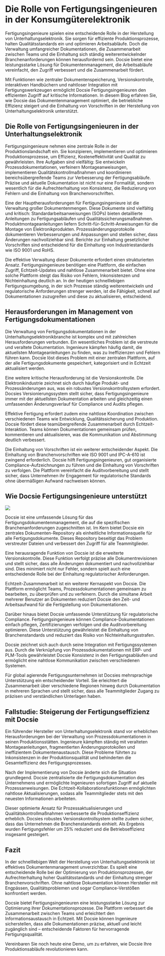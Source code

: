 # Die Rolle von Fertigungsingenieuren in der Konsumgüterelektronik

Fertigungsingenieure spielen eine entscheidende Rolle in der Herstellung von Unterhaltungselektronik. Sie sorgen für effiziente Produktionsprozesse, halten Qualitätsstandards ein und optimieren Arbeitsabläufe. Doch die Verwaltung umfangreicher Dokumentationen, die Zusammenarbeit zwischen Teams und die Einhaltung sich ständig weiterentwickelnder Branchenanforderungen können herausfordernd sein. Docsie bietet eine leistungsstarke Lösung für Dokumentenmanagement, die Arbeitsabläufe vereinfacht, den Zugriff verbessert und die Zusammenarbeit fördert.

Mit Funktionen wie zentraler Dokumentenspeicherung, Versionskontrolle, interaktiven Handbüchern und nahtloser Integration mit Fertigungswerkzeugen ermöglicht Docsie Fertigungsingenieuren den effizienten Zugriff auf kritische Informationen. In diesem Blog erfahren Sie, wie Docsie das Dokumentenmanagement optimiert, die betriebliche Effizienz steigert und die Einhaltung von Vorschriften in der Herstellung von Unterhaltungselektronik unterstützt.

## Die Rolle von Fertigungsingenieuren in der Unterhaltungselektronik

Fertigungsingenieure nehmen eine zentrale Rolle in der Produktionslandschaft ein. Sie konzipieren, implementieren und optimieren Produktionsprozesse, um Effizienz, Kosteneffektivität und Qualität zu gewährleisten. Ihre Aufgaben sind vielfältig: Sie entwickeln Prozessdokumentationen, verfeinern Montageanweisungen, implementieren Qualitätskontrollmaßnahmen und koordinieren bereichsübergreifende Teams zur Verbesserung der Fertigungsabläufe. Präzise und aktuelle Dokumentation ist nicht nur eine Formalität, sondern wesentlich für die Aufrechterhaltung von Konsistenz, die Reduzierung von Fehlern und die Einhaltung von Branchenvorschriften.

Eine der Hauptherausforderungen für Fertigungsingenieure ist die Verwaltung großer Dokumentenmengen. Diese Dokumente sind vielfältig und kritisch: Standardarbeitsanweisungen (SOPs) bieten detaillierte Anleitungen zu Fertigungsabläufen und Qualitätssicherungsmaßnahmen. Produktmontageanleitungen liefern Schritt-für-Schritt-Anweisungen für die Montage von Elektronikprodukten. Prozessänderungsprotokolle dokumentieren Verbesserungen und Anpassungen und stellen sicher, dass Änderungen nachvollziehbar sind. Berichte zur Einhaltung gesetzlicher Vorschriften sind entscheidend für die Einhaltung von Industriestandards wie ISO 9001 und RoHS.

Die effektive Verwaltung dieser Dokumente erfordert einen strukturierten Ansatz. Fertigungsingenieure benötigen eine Plattform, die einfachen Zugriff, Echtzeit-Updates und nahtlose Zusammenarbeit bietet. Ohne eine solche Plattform steigt das Risiko von Fehlern, Inkonsistenzen und Nichteinhaltung deutlich an. In der heutigen schnelllebigen Fertigungsumgebung, in der sich Prozesse ständig weiterentwickeln und regulatorische Anforderungen strenger werden, ist die Fähigkeit, schnell auf Dokumentationen zuzugreifen und diese zu aktualisieren, entscheidend.

## Herausforderungen im Management von Fertigungsdokumentationen

Die Verwaltung von Fertigungsdokumentationen in der Unterhaltungselektronikbranche ist komplex und mit zahlreichen Herausforderungen verbunden. Ein wesentliches Problem ist die verstreute und veraltete Dokumentation. Ingenieure kämpfen häufig damit, die aktuellsten Montageanleitungen zu finden, was zu Ineffizienzen und Fehlern führen kann. Docsie löst dieses Problem mit einer zentralen Plattform, auf der alle Fertigungsdokumente gespeichert, kategorisiert und in Echtzeit aktualisiert werden.

Eine weitere kritische Herausforderung ist die Versionskontrolle. Die Elektronikindustrie zeichnet sich durch häufige Produkt- und Prozessänderungen aus, was ein robustes Versionskontrollsystem erfordert. Docsies Versionierungssystem stellt sicher, dass Fertigungsingenieure immer mit der aktuellsten Dokumentation arbeiten und gleichzeitig einen umfassenden Änderungsverlauf für Compliance und Audits pflegen.

Effektive Fertigung erfordert zudem eine nahtlose Koordination zwischen verschiedenen Teams wie Entwicklung, Qualitätssicherung und Produktion. Docsie fördert diese teamübergreifende Zusammenarbeit durch Echtzeit-Interaktion. Teams können Dokumentationen gemeinsam prüfen, kommentieren und aktualisieren, was die Kommunikation und Abstimmung deutlich verbessert.

Die Einhaltung von Vorschriften ist ein weiterer entscheidender Aspekt. Die Einhaltung von Branchenvorschriften wie ISO 9001 und IPC-A-610 ist zwingend erforderlich. Docsie hilft Fertigungsingenieuren, gut organisierte Compliance-Aufzeichnungen zu führen und die Einhaltung von Vorschriften zu verfolgen. Die Plattform vereinfacht die Auditvorbereitung und stellt sicher, dass Unternehmen ihr Engagement für regulatorische Standards ohne übermäßigen Aufwand nachweisen können.

## Wie Docsie Fertigungsingenieure unterstützt

![](https://cdn.docsie.io/workspace_PxAvC1Uenuc7ad6H3/doc_wn84Jkoc6hIMTO2eE/file_WyrqEK0E1zfn5P8Ia/image_ed244903-132a-cf9b-c7f2-bda1651bfa30.jpg)

Docsie ist eine umfassende Lösung für das Fertigungsdokumentenmanagement, die auf die spezifischen Branchenanforderungen zugeschnitten ist. Im Kern bietet Docsie ein zentrales Dokumenten-Repository als einheitliche Informationsquelle für alle Fertigungsdokumente. Dieses Repository beseitigt das Problem verstreuter Dateien und verbessert den Zugriff für alle Teammitglieder.

Eine herausragende Funktion von Docsie ist die erweiterte Versionskontrolle. Diese Funktion verfolgt präzise alle Dokumentrevisionen und stellt sicher, dass alle Änderungen dokumentiert und nachvollziehbar sind. Dies minimiert nicht nur Fehler, sondern spielt auch eine entscheidende Rolle bei der Einhaltung regulatorischer Anforderungen.

Echtzeit-Zusammenarbeit ist ein weiterer Kernaspekt von Docsie. Die Plattform ermöglicht Teams, Prozessdokumentationen gemeinsam zu bearbeiten, zu überprüfen und zu verfeinern. Durch die simultane Arbeit mehrerer Benutzer an Dokumenten reduziert Docsie den Zeit- und Arbeitsaufwand für die Fertigstellung von Dokumentationen.

Darüber hinaus bietet Docsie umfassende Unterstützung für regulatorische Compliance. Fertigungsingenieure können Compliance-Dokumentationen einfach pflegen, Zertifizierungen verfolgen und die Auditvorbereitung optimieren. Diese Unterstützung gewährleistet die Einhaltung von Branchenstandards und reduziert das Risiko von Nichteinhaltungsstrafen.

Docsie zeichnet sich auch durch seine Integration mit Fertigungssystemen aus. Durch die Verknüpfung von Prozessdokumentationen mit ERP- und PLM-Tools gewährleistet Docsie Konsistenz in den Fertigungsabläufen und ermöglicht eine nahtlose Kommunikation zwischen verschiedenen Systemen.

Für global agierende Fertigungsunternehmen ist Docsies mehrsprachige Unterstützung ein entscheidender Vorteil. Sie erleichtert die Zusammenarbeit über verschiedene Regionen hinweg durch Dokumentation in mehreren Sprachen und stellt sicher, dass alle Teammitglieder Zugang zu präzisen und verständlichen Unterlagen haben.

## Fallstudie: Steigerung der Fertigungseffizienz mit Docsie

Ein führender Hersteller von Unterhaltungselektronik stand vor erheblichen Herausforderungen bei der Verwaltung von Prozessdokumentationen in seinen Produktionsstätten. Ingenieure kämpften ständig mit veralteten Montageanleitungen, fragmentierten Änderungsprotokollen und ineffizientem Dokumentenaustausch. Diese Probleme führten zu Inkonsistenzen in der Produktionsqualität und behinderten die Gesamteffizienz des Fertigungsprozesses.

Nach der Implementierung von Docsie änderte sich die Situation grundlegend. Docsie zentralisierte die Fertigungsdokumentation des Unternehmens und ermöglichte Ingenieuren sofortigen Zugriff auf aktuelle Prozessanweisungen. Die Echtzeit-Kollaborationsfunktionen ermöglichten nahtlose Aktualisierungen, sodass alle Teammitglieder stets mit den neuesten Informationen arbeiteten.

Dieser optimierte Ansatz für Prozessaktualisierungen und Qualitätskontrollmaßnahmen verbesserte die Produktionseffizienz erheblich. Docsies robustes Versionskontrollsystem stellte zudem sicher, dass das Unternehmen die Branchenstandards einhielt. Als Ergebnis wurden Fertigungsfehler um 25% reduziert und die Betriebseffizienz insgesamt gesteigert.

## Fazit

In der schnelllebigen Welt der Herstellung von Unterhaltungselektronik ist effektives Dokumentenmanagement unverzichtbar. Es spielt eine entscheidende Rolle bei der Optimierung von Produktionsprozessen, der Aufrechterhaltung hoher Qualitätsstandards und der Einhaltung strenger Branchenvorschriften. Ohne nahtlose Dokumentation können Hersteller mit Engpässen, Qualitätsproblemen und sogar Compliance-Verstößen konfrontiert werden.

Docsie bietet Fertigungsingenieuren eine leistungsstarke Lösung zur Optimierung ihrer Dokumentationsprozesse. Die Plattform verbessert die Zusammenarbeit zwischen Teams und erleichtert den Informationsaustausch in Echtzeit. Mit Docsie können Ingenieure sicherstellen, dass alle Dokumentationen präzise, aktuell und leicht zugänglich sind – entscheidende Faktoren für hervorragende Fertigungsqualität.

Vereinbaren Sie noch heute eine Demo, um zu erfahren, wie Docsie Ihre Produktionsabläufe revolutionieren kann.